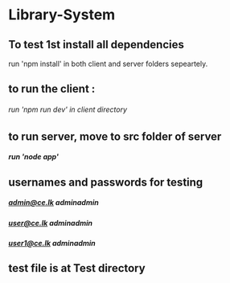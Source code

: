# Library-System

## To test 1st install all dependencies
  run 'npm install' in both client and server folders sepeartely.

## to run the client :
  ###### run 'npm run dev' in client directory
## to run server, move to src folder of server
  ##### run 'node app'

## usernames and passwords for testing
##### admin@ce.lk adminadmin
##### user@ce.lk adminadmin
##### user1@ce.lk adminadmin

## test file is at Test directory
